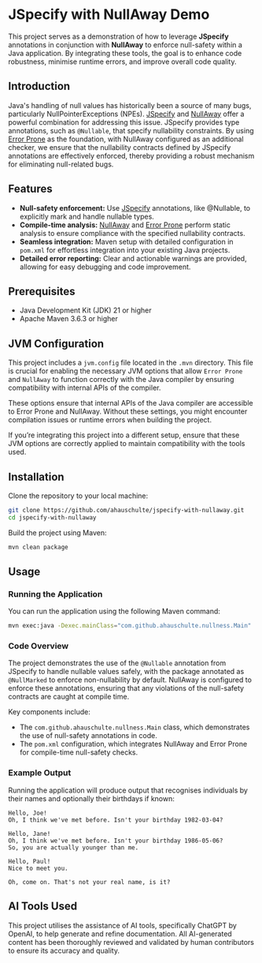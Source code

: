 # JSpecify with NullAway Demo

This project serves as a demonstration of how to leverage **JSpecify** annotations in conjunction with **NullAway** to
enforce null-safety within a Java application. By integrating these tools, the goal is to enhance code robustness,
minimise runtime errors, and improve overall code quality.

## Introduction

Java's handling of null values has historically been a source of many bugs, particularly NullPointerExceptions (NPEs).
[JSpecify](https://jspecify.dev/) and [NullAway](https://github.com/uber/NullAway) offer a powerful combination for
addressing this issue. JSpecify provides type annotations, such as `@Nullable`, that specify nullability constraints.
By using [Error Prone](https://errorprone.info/) as the foundation, with NullAway configured as an additional checker,
we ensure that the nullability contracts defined by JSpecify annotations are effectively enforced, thereby providing a
robust mechanism for eliminating null-related bugs.

## Features

- **Null-safety enforcement:** Use [JSpecify](https://jspecify.dev/) annotations, like @Nullable, to explicitly mark
  and handle nullable types.
- **Compile-time analysis:** [NullAway](https://github.com/uber/NullAway) and [Error Prone](https://errorprone.info/)
  perform static analysis to ensure compliance with the specified nullability contracts.
- **Seamless integration:** Maven setup with detailed configuration in `pom.xml` for effortless integration into
  your existing Java projects.
- **Detailed error reporting:** Clear and actionable warnings are provided, allowing for easy debugging and code
  improvement.

## Prerequisites

- Java Development Kit (JDK) 21 or higher
- Apache Maven 3.6.3 or higher

## JVM Configuration

This project includes a `jvm.config` file located in the `.mvn` directory. This file is crucial for enabling the
necessary JVM options that allow `Error Prone` and `NullAway` to function correctly with the Java compiler by
ensuring compatibility with internal APIs of the compiler.

These options ensure that internal APIs of the Java compiler are accessible to Error Prone and NullAway. Without these
settings, you might encounter compilation issues or runtime errors when building the project.

If you’re integrating this project into a different setup, ensure that these JVM options are correctly applied to
maintain compatibility with the tools used.

## Installation

Clone the repository to your local machine:

```bash
git clone https://github.com/ahauschulte/jspecify-with-nullaway.git
cd jspecify-with-nullaway
```

Build the project using Maven:

```bash
mvn clean package
```

## Usage

### Running the Application

You can run the application using the following Maven command:

```bash
mvn exec:java -Dexec.mainClass="com.github.ahauschulte.nullness.Main"
```

### Code Overview

The project demonstrates the use of the `@Nullable` annotation from JSpecify to handle nullable values safely, with the
package annotated as `@NullMarked` to enforce non-nullability by default. NullAway is configured to enforce these
annotations, ensuring that any violations of the null-safety contracts are caught at compile time.

Key components include:

- The `com.github.ahauschulte.nullness.Main` class, which demonstrates the use of null-safety annotations in code.
- The `pom.xml` configuration, which integrates NullAway and Error Prone for compile-time null-safety checks.

### Example Output

Running the application will produce output that recognises individuals by their names and optionally their birthdays if
known:

```plaintext
Hello, Joe!
Oh, I think we've met before. Isn't your birthday 1982-03-04?

Hello, Jane!
Oh, I think we've met before. Isn't your birthday 1986-05-06?
So, you are actually younger than me.

Hello, Paul!
Nice to meet you.

Oh, come on. That's not your real name, is it?
```

## AI Tools Used

This project utilises the assistance of AI tools, specifically ChatGPT by OpenAI, to help generate and refine
documentation. All AI-generated content has been thoroughly reviewed and validated by human contributors to ensure
its accuracy and quality.
